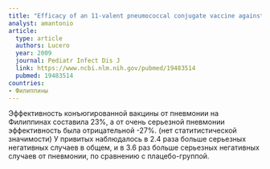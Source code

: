 ```yaml
---
title: "Efficacy of an 11-valent pneumococcal conjugate vaccine against radiologically confirmed pneumonia among children less than 2 years of age in the Philippines: a randomized, double-blind, placebo-controlled trial. "
analyst: amantonio
article:
  type: article
  authors: Lucero
  year: 2009
  journal: Pediatr Infect Dis J
  link: https://www.ncbi.nlm.nih.gov/pubmed/19483514
  pubmed: 19483514
countries:
- Филиппины
---
```


Эффективность конъюгированной вакцины от пневмонии на Филиппинах составила 23%, а от очень серьезной пневмонии эффективность была отрицательной -27%. (нет статитистической значимости)
У привитых наблюдалось в 2.4 раза больше серьезных негативных случаев в общем, и в 3.6 раз больше серьезных негативных случаев от пневмонии, по сравнению с плацебо-группой.
